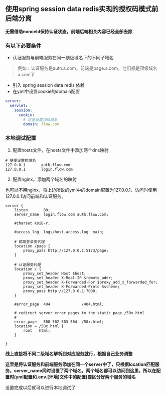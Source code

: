 ## 使用spring session data redis实现的授权码模式前后端分离

**无需借助nonceId保持认证状态，前端后端相关内容已经全部去除**

### 有以下必要条件
- 认证服务与前端服务在同一顶级域名下的不同子域名
> 例如：认证服务是auth.a.com，前端是page.a.com，他们都是顶级域名a.com下
- 引入 spring session data redis 依赖
- 在yml中设置cookie的domain配置
```yml
server:
  servlet:
    session:
      cookie:
        # 这里设置顶级域名
        domain: flow.com 
```

### 本地调试配置
1. 配置hosts文件，在hosts文件中添加两个dns映射
```
# 随便设置的域名
127.0.0.1       auth.flow.com
127.0.0.1       login.flow.com
```
2. 配置nginx，添加两个域名的映射

也可以不用nginx，将上边所说的yml中的domain配置为127.0.0.1，访问时使用127.0.0.1访问前端和认证服务。
```
server {
    listen       80;
    server_name  login.flow.com auth.flow.com;

    #charset koi8-r;

    #access_log  logs/host.access.log  main;
    
    # 前端登录页代理
    location /page {
        proxy_pass http://127.0.0.1:5173/page;
    }

    # 认证服务代理
    location / {
        proxy_set_header Host $host;
        proxy_set_header X-Real-IP $remote_addr;
        proxy_set_header X-Forwarded-For $proxy_add_x_forwarded_for;
        proxy_set_header X-Forwarded-Proto $scheme;
        proxy_pass http://127.0.0.1:7000;
    }

    #error_page  404              /404.html;

    # redirect server error pages to the static page /50x.html
    #
    error_page   500 502 503 504  /50x.html;
    location = /50x.html {
        root   html;
    }

}
```

**线上直接将不同二级域名解析到对应服务就行，根据自己业务调整**

**这里是将认证服务和前端服务添加在同一个server中了，只根据location匹配服务，server_name同时设置了两个域名，两个域名都可以访问到这里，所以在配置时(yml配置和.env.[环境]文件中的配置)要区分好两个服务的域名**

设置完成以后就可以进行本地调试了